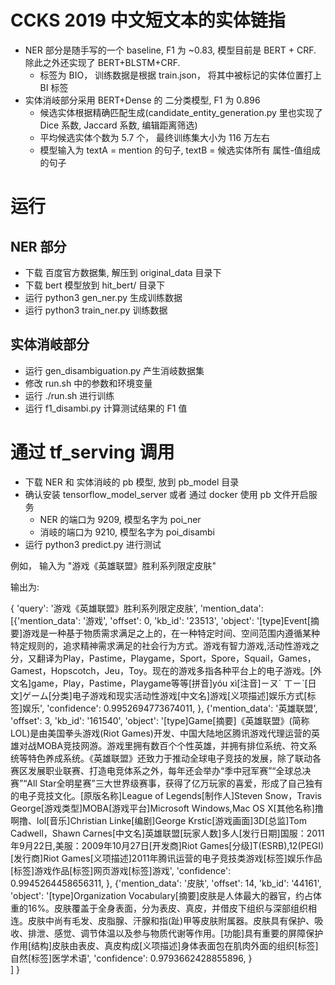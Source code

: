 # CCKS 2019 中文短文本的实体链指

* NER 部分是随手写的一个 baseline, F1 为 ~0.83, 模型目前是 BERT + CRF.  除此之外还实现了 BERT+BLSTM+CRF.    
    * 标签为 BIO， 训练数据是根据 train.json， 将其中被标记的实体位置打上 BI 标签    
* 实体消岐部分采用 BERT+Dense 的 二分类模型, F1 为 0.896
    * 候选实体根据精确匹配生成(candidate_entity_generation.py 里也实现了 Dice 系数, Jaccard 系数, 编辑距离筛选)    
    * 平均候选实体个数为 5.7 个， 最终训练集大小为 116 万左右    
    * 模型输入为 textA = mention 的句子, textB = 候选实体所有 属性-值组成的句子

# 运行

## NER 部分

* 下载 百度官方数据集, 解压到 original_data 目录下    
* 下载 bert 模型放到 hit_bert/ 目录下    
* 运行 python3 gen_ner.py 生成训练数据    
* 运行 python3 train_ner.py 训练数据

## 实体消岐部分

* 运行 gen_disambiguation.py 产生消岐数据集    
* 修改 run.sh 中的参数和环境变量    
* 运行 ./run.sh 进行训练    
* 运行 f1_disambi.py 计算测试结果的 F1 值

# 通过 tf_serving 调用

* 下载 NER 和 实体消岐的 pb 模型, 放到 pb_model 目录    
* 确认安装 tensorflow_model_server 或者 通过 docker 使用 pb 文件开启服务    
    * NER 的端口为 9209, 模型名字为 poi_ner    
    * 消岐的端口为 9210, 模型名字为 poi_disambi    
* 运行 python3 predict.py 进行测试

例如， 输入为 "游戏《英雄联盟》胜利系列限定皮肤"

输出为: 

{ 'query': '游戏《英雄联盟》胜利系列限定皮肤', 
'mention_data':[{'mention_data': '游戏',
               'offset': 0, 
               'kb_id': '23513',
               'object': '[type]Event[摘要]游戏是一种基于物质需求满足之上的，在一种特定时间、空间范围内遵循某种特定规则的，追求精神需求满足的社会行为方式。游戏有智力游戏,活动性游戏之分，又翻译为Play，Pastime，Playgame，Sport，Spore，Squail，Games，Gamest，Hopscotch，Jeu，Toy。现在的游戏多指各种平台上的电子游戏。[外文名]game，Play，Pastime，Playgame等等[拼音]yóu xì[注音]ㄧㄡˊ ㄒㄧˋ[日文]ゲーム[分类]电子游戏和现实活动性游戏[中文名]游戏[义项描述]娱乐方式[标签]娱乐',
               'confidence': 0.9952694773674011, },
               {'mention_data': '英雄联盟',
               'offset': 3, 
               'kb_id': '161540',
               'object': '[type]Game[摘要]《英雄联盟》(简称LOL)是由美国拳头游戏(Riot Games)开发、中国大陆地区腾讯游戏代理运营的英雄对战MOBA竞技网游。游戏里拥有数百个个性英雄，并拥有排位系统、符文系统等特色养成系统。《英雄联盟》还致力于推动全球电子竞技的发展，除了联动各赛区发展职业联赛、打造电竞体系之外，每年还会举办“季中冠军赛”“全球总决赛”“All Star全明星赛”三大世界级赛事，获得了亿万玩家的喜爱，形成了自己独有的电子竞技文化。[原版名称]League of Legends[制作人]Steven Snow，Travis George[游戏类型]MOBA[游戏平台]Microsoft Windows,Mac OS X[其他名称]撸啊撸、lol[音乐]Christian Linke[编剧]George Krstic[游戏画面]3D[总监]Tom Cadwell，Shawn Carnes[中文名]英雄联盟[玩家人数]多人[发行日期]国服：2011年9月22日,美服：2009年10月27日[开发商]Riot Games[分级]T(ESRB),12(PEGI)[发行商]Riot Games[义项描述]2011年腾讯运营的电子竞技类游戏[标签]娱乐作品[标签]游戏作品[标签]网页游戏[标签]游戏',
               'confidence': 0.9945264458656311, },
               {'mention_data': '皮肤',
               'offset': 14, 
               'kb_id': '44161', 
               'object': '[type]Organization Vocabulary[摘要]皮肤是人体最大的器官，约占体重的16%。皮肤覆盖于全身表面，分为表皮、真皮，并借皮下组织与深部组织相连。皮肤中尚有毛发、皮脂腺、汗腺和指(趾)甲等皮肤附属器。皮肤具有保护、吸收、排泄、感觉、调节体温以及参与物质代谢等作用。[功能]具有重要的屏障保护作用[结构]皮肤由表皮、真皮构成[义项描述]身体表面包在肌肉外面的组织[标签]自然[标签]医学术语',
               'confidence': 0.9793662428855896, }              
   ]
}
